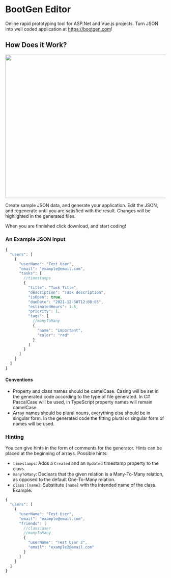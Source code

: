 # BootGen Editor

Online rapid prototyping tool for ASP.Net and Vue.js projects. Turn JSON into well coded application at https://bootgen.com!


## How Does it Work?

<img width="800px" height="450px" src="Images/diff_demo.gif">

Create sample JSON data, and generate your application. Edit the JSON, and regenerate until you are satisfied with the result. Changes will be highlighted in the generated files.

When you are finnished click download, and start coding!

### An Example JSON Input

```js
{
  "users": [
    {
      "userName": "Test User",
      "email": "example@email.com",
      "tasks": [
        //timestamps
        {
          "title": "Task Title",
          "description": "Task description",
          "isOpen": true,
          "dueDate": "2021-12-30T12:00:05",
          "estimatedHours": 1.5,
          "priority": 1,
          "tags": [
            //manyToMany
            {
              "name": "important",
              "color": "red"
            }
          ]
        }
      ]
    }
  ]
}
```
#### Conventions
   * Property and class names should be camelCase. Casing will be set in the generated code according to the type of file generated. In C# PascalCase will be used, in TypeScript property names will remain camelCase.
   * Array names should be plural nouns, everything else should be in singular form. In the generated code the fitting plural or singular form of names will be used.

### Hinting

You can give hints in the form of comments for the generator. Hints can be placed at the beginning of arrays. Possible hints:
  * `timestamps`: Adds a `Created` and an `Updated` timestamp property to the class.
  * `manyToMany`: Declears that the given relation is a Many-To-Many relation, as opposed to the default One-To-Many relation.
  * `class:[name]`: Substitute `[name]` with the intended name of the class. Example:

```js
{
  "users": [
    {
      "userName": "Test User",
      "email": "example@email.com",
      "friends": [
        //class:user
        //manyToMany
        {
          "userName": "Test User 2",
          "email": "example2@email.com"
        }
      ]
    }
  ]
}
```

